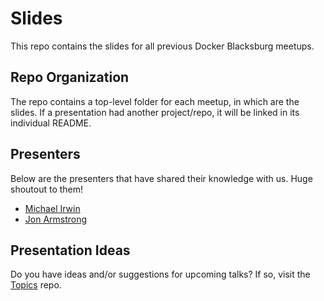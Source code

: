 # Slides

This repo contains the slides for all previous Docker Blacksburg meetups.  


## Repo Organization

The repo contains a top-level folder for each meetup, in which are the slides. If a presentation had another project/repo, it will be linked in its individual README.


## Presenters

Below are the presenters that have shared their knowledge with us.  Huge shoutout to them!

- [Michael Irwin](https://github.com/mikesir87)
- [Jon Armstrong](https://github.com/jon-armstrong)


## Presentation Ideas

Do you have ideas and/or suggestions for upcoming talks?  If so, visit the [Topics](https://github.com/DockerBlacksburgMeetup/topics) repo.

